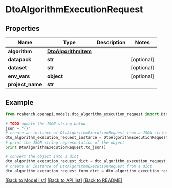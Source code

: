 # DtoAlgorithmExecutionRequest


## Properties

Name | Type | Description | Notes
------------ | ------------- | ------------- | -------------
**algorithm** | [**DtoAlgorithmItem**](DtoAlgorithmItem.md) |  | 
**datapack** | **str** |  | [optional] 
**dataset** | **str** |  | [optional] 
**env_vars** | **object** |  | [optional] 
**project_name** | **str** |  | 

## Example

```python
from rcabench.openapi.models.dto_algorithm_execution_request import DtoAlgorithmExecutionRequest

# TODO update the JSON string below
json = "{}"
# create an instance of DtoAlgorithmExecutionRequest from a JSON string
dto_algorithm_execution_request_instance = DtoAlgorithmExecutionRequest.from_json(json)
# print the JSON string representation of the object
print DtoAlgorithmExecutionRequest.to_json()

# convert the object into a dict
dto_algorithm_execution_request_dict = dto_algorithm_execution_request_instance.to_dict()
# create an instance of DtoAlgorithmExecutionRequest from a dict
dto_algorithm_execution_request_form_dict = dto_algorithm_execution_request.from_dict(dto_algorithm_execution_request_dict)
```
[[Back to Model list]](../README.md#documentation-for-models) [[Back to API list]](../README.md#documentation-for-api-endpoints) [[Back to README]](../README.md)


